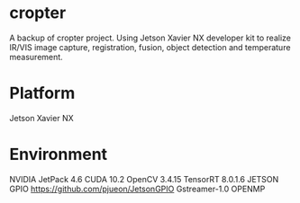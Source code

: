 # cropter
A backup of cropter project. Using Jetson Xavier NX developer kit to realize IR/VIS image capture, registration, fusion, object detection and temperature measurement. 

# Platform
Jetson Xavier NX

# Environment
NVIDIA JetPack 4.6
CUDA 10.2
OpenCV 3.4.15
TensorRT 8.0.1.6
JETSON GPIO https://github.com/pjueon/JetsonGPIO
Gstreamer-1.0
OPENMP

